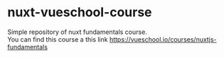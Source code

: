 # nuxt-vueschool-course

Simple repository of nuxt fundamentals course.  
You can find this course a this link https://vueschool.io/courses/nuxtjs-fundamentals
